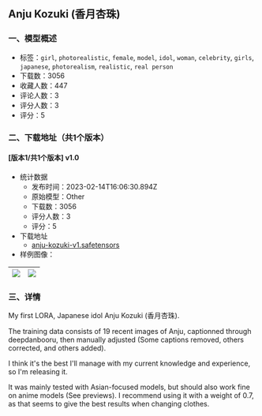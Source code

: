 ## Anju Kozuki (香月杏珠)
### 一、模型概述

- 标签：`girl`, `photorealistic`, `female`, `model`, `idol`, `woman`, `celebrity`, `girls`, `japanese`, `photorealism`, `realistic`, `real person`
- 下载数：3056
- 收藏人数：447
- 评论人数：3
- 评分人数：3
- 评分：5

### 二、下载地址（共1个版本）

#### [版本1/共1个版本] v1.0

- 统计数据
  - 发布时间：2023-02-14T16:06:30.894Z
  - 原始模型：Other
  - 下载数：3056
  - 评分人数：3
  - 评分：5
- 下载地址
  - [anju-kozuki-v1.safetensors](https://civitai.com/api/download/models/10202)
- 样例图像：

| <img src="https://image.civitai.com/xG1nkqKTMzGDvpLrqFT7WA/53ecf866-f996-4d4f-5e3b-8ee1c70ee300/width=450/99723.jpeg" /> | <img src="https://image.civitai.com/xG1nkqKTMzGDvpLrqFT7WA/77c61895-2807-4b30-89cb-edfc6f2f4a00/width=450/99720.jpeg" /> |
| ---- | ---- |


### 三、详情
<p>My first LORA, Japanese idol Anju Kozuki (香月杏珠).</p><p></p><p>The training data consists of 19 recent images of Anju, captionned through deepdanbooru, then manually adjusted (Some captions removed, others corrected, and others added).</p><p></p><p>I think it's the best I'll manage with my current knowledge and experience, so I'm releasing it.</p><p></p><p>It was mainly tested with Asian-focused models, but should also work fine on anime models (See previews). I recommend using it with a weight of 0.7, as that seems to give the best results when changing clothes.</p>